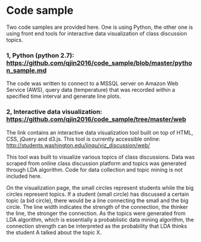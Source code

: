 # Code sample

Two code samples are provided here. One is using Python, the other one is using front end tools for interactive data visualization of class discussion topics.

### 1, Python (python 2.7): https://github.com/qjin2016/code_sample/blob/master/python_sample.md

The code was written to connect to a MSSQL server on Amazon Web Service (AWS), query data (temperature) that was recorded within a specified time interval and generate line plots.

### 2, Interactive data visualization: https://github.com/qjin2016/code_sample/tree/master/web

The link contains an interactive data visualization tool built on top of HTML, CSS, jQuery and d3.js. This tool is currently accessible online: http://students.washington.edu/jinqu/viz_discussion/web/

This tool was built to visualize various topics of class discussions. Data was scraped from online class discussion platform and topics was generated through LDA algorithm. Code for data collection and topic mining is not included here. 

On the visualization page, the small circles represent students while the big circles represent topics. If a student (small circle) has discussed a certain topic (a bid circle), there would be a line connecting the small and the big circle. The line width indicates the strength of the connection, the thinker the line, the stronger the connection. As the topics were generated from LDA algorithm, which is essentially a probablistic data mining algorithm, the connection strength can be interpreted as the probability that LDA thinks the student A talked about the topic X.


